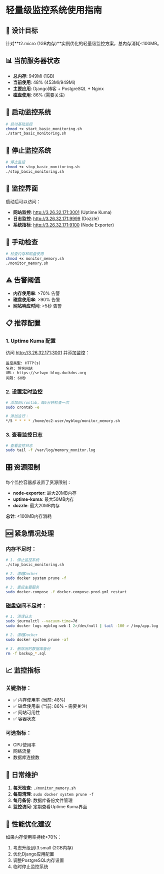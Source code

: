 # 轻量级监控系统使用指南

## 🎯 设计目标

针对**t2.micro (1GB内存)**实例优化的轻量级监控方案，总内存消耗<100MB。

## 📊 当前服务器状态

- **总内存**: 949Mi (1GB)
- **当前使用**: 48% (453Mi/949Mi)
- **主要应用**: Django博客 + PostgreSQL + Nginx
- **磁盘使用**: 86% (需要关注)

## 🚀 启动监控系统

```bash
# 启动基础监控
chmod +x start_basic_monitoring.sh
./start_basic_monitoring.sh
```

## 🛑 停止监控系统

```bash
# 停止监控
chmod +x stop_basic_monitoring.sh
./stop_basic_monitoring.sh
```

## 📱 监控界面

启动后可以访问：

- **网站监控**: http://3.26.32.171:3001 (Uptime Kuma)
- **日志监控**: http://3.26.32.171:9999 (Dozzle)
- **系统指标**: http://3.26.32.171:9100 (Node Exporter)

## 🔧 手动检查

```bash
# 检查内存和磁盘使用
chmod +x monitor_memory.sh
./monitor_memory.sh
```

## ⚠️ 告警阈值

- **内存使用率**: >70% 告警
- **磁盘使用率**: >90% 告警
- **网站响应时间**: >5秒 告警

## 📋 推荐配置

### 1. Uptime Kuma 配置

访问 http://3.26.32.171:3001 并添加监控：

```
监控类型: HTTP(s)
名称: 博客网站
URL: https://selwyn-blog.duckdns.org
间隔: 60秒
```

### 2. 设置定时监控

```bash
# 添加到crontab，每5分钟检查一次
sudo crontab -e

# 添加这行：
*/5 * * * * /home/ec2-user/myblog/monitor_memory.sh
```

### 3. 查看监控日志

```bash
# 查看监控日志
sudo tail -f /var/log/memory_monitor.log
```

## 🎛️ 资源限制

每个监控容器都设置了资源限制：

- **node-exporter**: 最大20MB内存
- **uptime-kuma**: 最大50MB内存  
- **dozzle**: 最大20MB内存

**总计**: <100MB内存消耗

## 🆘 紧急情况处理

### 内存不足时：

```bash
# 1. 停止监控系统
./stop_basic_monitoring.sh

# 2. 清理Docker
sudo docker system prune -f

# 3. 重启主要服务
sudo docker-compose -f docker-compose.prod.yml restart
```

### 磁盘空间不足时：

```bash
# 1. 清理日志
sudo journalctl --vacuum-time=7d
sudo docker logs myblog-web-1 2>/dev/null | tail -100 > /tmp/app.log

# 2. 清理Docker
sudo docker system prune -af

# 3. 删除旧的数据库备份
rm -f backup_*.sql
```

## 📈 监控指标

### 关键指标：
- ✅ 内存使用率 (当前: 48%)
- ✅ 磁盘使用率 (当前: 86% - 需要关注)
- ✅ 网站可用性
- ✅ 容器状态

### 可选指标：
- CPU使用率
- 网络流量
- 数据库连接数

## 🔄 日常维护

1. **每天检查**: `./monitor_memory.sh`
2. **每周清理**: `sudo docker system prune -f`
3. **每月备份**: 数据库备份文件管理
4. **监控访问**: 定期查看Uptime Kuma界面

## 🎯 性能优化建议

如果内存使用率持续>70%：

1. 考虑升级到t3.small (2GB内存)
2. 优化Django应用配置
3. 调整PostgreSQL内存设置
4. 临时停止监控系统 